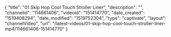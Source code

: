 {
    "title": "01 Skip Hop Cool Touch Stroller Liner",
    "description": "",
    "channelid": "114661406",
    "videoid": "151414770",
    "date_created": "1519408294",
    "date_modified": "1519752304",
    "type": "captivate",
    "layout": "channelVideo",
    "url": "\/latest-videos\/01-skip-hop-cool-touch-stroller-liner-mp4\/114661406-151414770"
}